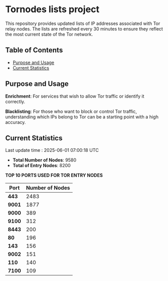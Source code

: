 # Tornodes lists project

This repository provides updated lists of IP addresses associated with Tor relay nodes. The lists are refreshed every 30 minutes to ensure they reflect the most current state of the Tor network.

## Table of Contents

- [Purpose and Usage](#purpose-and-usage)
- [Current Statistics](#current-statistics)


## Purpose and Usage

**Enrichment**: For services that wish to allow Tor traffic or identify it correctly.

**Blacklisting**: For those who want to block or control Tor traffic, understanding which IPs belong to Tor can be a starting point with a high accuracy.

## Current Statistics

Last update time : 2025-06-01 07:00:18 UTC

- **Total Number of Nodes**: 9580
- **Total of Entry Nodes**: 8200

**TOP 10 PORTS USED FOR TOR ENTRY NODES**

| **Port** | **Number of Nodes** |
|------|-----------------|
| **443**   | 2483  |
| **9001**   | 1877  |
| **9000**   | 389  |
| **9100**   | 312  |
| **8443**   | 200  |
| **80**   | 196  |
| **143**   | 156  |
| **9002**   | 151  |
| **110**   | 140  |
| **7100**   | 109  |

